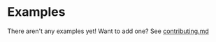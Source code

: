 # Examples

There aren't any examples yet! Want to add one? See [contributing.md][contributing-link]


[contributing-link]: https://github.com/luftywiranda13/solid-node-module/blob/master/contributing.md
